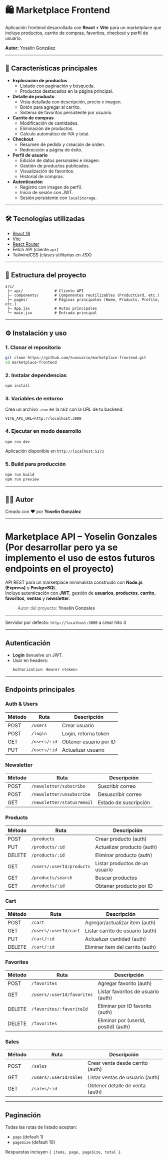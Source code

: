 # 🛍️ Marketplace Frontend

Aplicación frontend desarrollada con **React + Vite** para un marketplace que incluye productos, carrito de compras, favoritos, checkout y perfil de usuario.

**Autor:** Yoselin González

---

## 📌 Características principales

- **Exploración de productos**
  - Listado con paginación y búsqueda.
  - Productos destacados en la página principal.
- **Detalle de producto**
  - Vista detallada con descripción, precio e imagen.
  - Botón para agregar al carrito.
  - Sistema de favoritos persistente por usuario.
- **Carrito de compras**
  - Modificación de cantidades.
  - Eliminación de productos.
  - Cálculo automático de IVA y total.
- **Checkout**
  - Resumen de pedido y creación de orden.
  - Redirección a página de éxito.
- **Perfil de usuario**
  - Edición de datos personales e imagen.
  - Gestión de productos publicados.
  - Visualización de favoritos.
  - Historial de compras.
- **Autenticación**
  - Registro con imagen de perfil.
  - Inicio de sesión con JWT.
  - Sesión persistente con `localStorage`.

---

## 🛠️ Tecnologías utilizadas

- [React 18](https://react.dev/)
- [Vite](https://vitejs.dev/)
- [React Router](https://reactrouter.com/)
- Fetch API (cliente `api`)
- TailwindCSS (clases utilitarias en JSX)

---

## 📂 Estructura del proyecto

```
src/
 ├─ api/              # Cliente API
 ├─ components/       # Componentes reutilizables (ProductCard, etc.)
 ├─ pages/            # Páginas principales (Home, Products, Profile, etc.)
 ├─ App.jsx           # Rutas principales
 └─ main.jsx          # Entrada principal
```

---

## ⚙️ Instalación y uso

### 1. Clonar el repositorio

```bash
git clone https://github.com/tuusuario/marketplace-frontend.git
cd marketplace-frontend
```

### 2. Instalar dependencias

```bash
npm install
```

### 3. Variables de entorno

Crea un archivo `.env` en la raíz con la URL de tu backend:

```env
VITE_API_URL=http://localhost:3000
```

### 4. Ejecutar en modo desarrollo

```bash
npm run dev
```

Aplicación disponible en `http://localhost:5173`

### 5. Build para producción

```bash
npm run build
npm run preview
```

---

## 👩‍💻 Autor

Creado con ❤️ por **Yoselin González**

---

# Marketplace API – Yoselin Gonzales (Por desarrollar pero ya se implemento el uso de estos futuros endpoints en el proyecto)

API REST para un marketplace minimalista construido con **Node.js (Express)** y **PostgreSQL**.  
Incluye autenticación con **JWT**, gestión de **usuarios**, **productos**, **carrito**, **favoritos**, **ventas** y **newsletter**.

> Autor del proyecto: **Yoselin Gonzales**

---

Servidor por defecto: `http://localhost:3000` a crear hito 3

---

## Autenticación

- **Login** devuelve un JWT.
- Usar en headers:
  ```http
  Authorization: Bearer <token>
  ```

---

## Endpoints principales

### Auth & Users

| Método | Ruta         | Descripción            |
| ------ | ------------ | ---------------------- |
| POST   | `/users`     | Crear usuario          |
| POST   | `/login`     | Login, retorna token   |
| GET    | `/users/:id` | Obtener usuario por ID |
| PUT    | `/users/:id` | Actualizar usuario     |

### Newsletter

| Método | Ruta                       | Descripción           |
| ------ | -------------------------- | --------------------- |
| POST   | `/newsletter/subscribe`    | Suscribir correo      |
| POST   | `/newsletter/unsubscribe`  | Desuscribir correo    |
| GET    | `/newsletter/status?email` | Estado de suscripción |

### Products

| Método | Ruta                      | Descripción                    |
| ------ | ------------------------- | ------------------------------ |
| POST   | `/products`               | Crear producto (auth)          |
| PUT    | `/products/:id`           | Actualizar producto (auth)     |
| DELETE | `/products/:id`           | Eliminar producto (auth)       |
| GET    | `/users/:userId/products` | Listar productos de un usuario |
| GET    | `/products/search`        | Buscar productos               |
| GET    | `/products/:id`           | Obtener producto por ID        |

### Cart

| Método | Ruta                  | Descripción                      |
| ------ | --------------------- | -------------------------------- |
| POST   | `/cart`               | Agregar/actualizar item (auth)   |
| GET    | `/users/:userId/cart` | Listar carrito de usuario (auth) |
| PUT    | `/cart/:id`           | Actualizar cantidad (auth)       |
| DELETE | `/cart/:id`           | Eliminar item del carrito (auth) |

### Favorites

| Método | Ruta                       | Descripción                          |
| ------ | -------------------------- | ------------------------------------ |
| POST   | `/favorites`               | Agregar favorito (auth)              |
| GET    | `/users/:userId/favorites` | Listar favoritos de usuario (auth)   |
| DELETE | `/favorites/:favoriteId`   | Eliminar por ID favorito (auth)      |
| DELETE | `/favorites`               | Eliminar por (userId, postId) (auth) |

### Sales

| Método | Ruta                   | Descripción                      |
| ------ | ---------------------- | -------------------------------- |
| POST   | `/sales`               | Crear venta desde carrito (auth) |
| GET    | `/users/:userId/sales` | Listar ventas de usuario (auth)  |
| GET    | `/sales/:id`           | Obtener detalle de venta (auth)  |

---

## Paginación

Todas las rutas de listado aceptan:

- `page` (default 1)
- `pageSize` (default 10)

Respuestas incluyen `{ items, page, pageSize, total }`.
